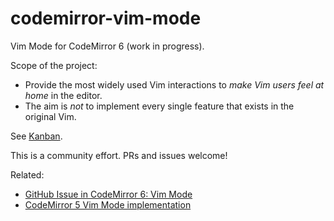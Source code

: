 # codemirror-vim-mode
Vim Mode for CodeMirror 6 (work in progress).

Scope of the project:

 * Provide the most widely used Vim interactions to _make Vim users feel at home_ in the editor.
 * The aim is _not_ to implement every single feature that exists in the original Vim.

See [Kanban](https://github.com/vizhub-open-core/codemirror-vim-mode/projects/1).

This is a community effort. PRs and issues welcome!

Related:

 * [GitHub Issue in CodeMirror 6: Vim Mode](https://github.com/codemirror/codemirror.next/issues/79)
 * [CodeMirror 5 Vim Mode implementation](https://github.com/codemirror/CodeMirror/blob/master/keymap/vim.js)
